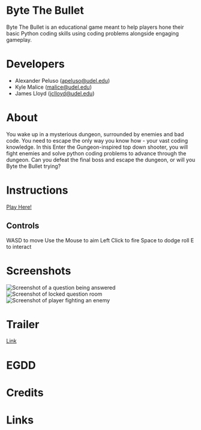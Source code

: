 # Byte The Bullet
Byte The Bullet is an educational game meant to help players hone their basic Python coding skills using coding problems alongside engaging gameplay.

# Developers
- Alexander Peluso (apeluso@udel.edu)
- Kyle Malice (malice@udel.edu)
- James Lloyd (jclloyd@udel.edu)

# About
You wake up in a mysterious dungeon, surrounded by enemies and bad code. You need to escape the only way you know how - your vast coding knowledge. In this Enter the Gungeon-inspired top down shooter, you will fight enemies and solve python coding problems to advance through the dungeon. Can you defeat the final boss and escape the dungeon, or will you Byte the Bullet trying?

# Instructions
[Play Here!](https://apeluso03.github.io/Byte_The_Bullet/)
## Controls
WASD to move
Use the Mouse to aim
Left Click to fire
Space to dodge roll
E to interact

# Screenshots
![Screenshot of a question being answered]([https://myoctocat.com/assets/images/base-octocat.svg](https://github.com/apeluso03/Byte_The_Bullet/blob/main/docs/Screenshot%202025-05-21%20120934.png))
![Screenshot of locked question room]([https://myoctocat.com/assets/images/base-octocat.svg](https://github.com/apeluso03/Byte_The_Bullet/blob/main/docs/Screenshot%202025-05-21%20121005.png))
![Screenshot of player fighting an enemy]([https://myoctocat.com/assets/images/base-octocat.svg](https://github.com/apeluso03/Byte_The_Bullet/blob/main/docs/Screenshot%202025-05-21%20121031.png))

# Trailer
[Link](https://www.youtube.com/watch?v=-QafAWPW3FY&ab_channel=apel)

# EGDD

# Credits

# Links
